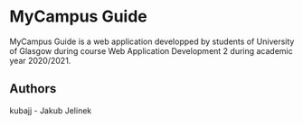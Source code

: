# MyCampus Guide
MyCampus Guide is a web application developped by students of University of Glasgow during course Web Application Development 2 during academic year 2020/2021.

## Authors
kubajj - Jakub Jelinek
